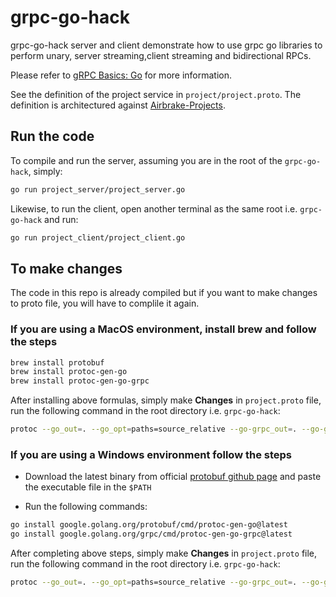 
# grpc-go-hack

grpc-go-hack server and client demonstrate how to use grpc go libraries to perform unary, server streaming,client streaming and bidirectional RPCs.

Please refer to [gRPC Basics: Go](https://grpc.io/docs/tutorials/basic/go.html) for more information.

See the definition of the project service in `project/project.proto`. The definition is architectured against [Airbrake-Projects](https://airbrake.io/docs/api/#list-projects-v4).

## Run the code

To compile and run the server, assuming you are in the root of the `grpc-go-hack`, simply:

```sh
go run project_server/project_server.go
```

Likewise, to run the client, open another terminal as the same root i.e. `grpc-go-hack` and run:

```sh
go run project_client/project_client.go
```

## To make changes

The code in this repo is already compiled but if you want to make changes to proto file, you will have
to complile it again.

### If you are using a MacOS environment, install brew and follow the steps

```sh
brew install protobuf
brew install protoc-gen-go
brew install protoc-gen-go-grpc
```

After installing above formulas, simply make **Changes** in `project.proto` file, run the following command in the root directory i.e. `grpc-go-hack`:

```sh
protoc --go_out=. --go_opt=paths=source_relative --go-grpc_out=. --go-grpc_opt=paths=source_relative project/project.proto
```

### If you are using a Windows environment follow the steps

* Download the latest binary from official [protobuf github page](https://github.com/protocolbuffers/protobuf/releases)
and paste the executable file in the `$PATH`

* Run the following commands:

```sh
go install google.golang.org/protobuf/cmd/protoc-gen-go@latest
go install google.golang.org/grpc/cmd/protoc-gen-go-grpc@latest
```

After completing above steps, simply make **Changes** in `project.proto` file, run the following command in the root directory i.e. `grpc-go-hack`:

```sh
protoc --go_out=. --go_opt=paths=source_relative --go-grpc_out=. --go-grpc_opt=paths=source_relative project/project.proto
```
